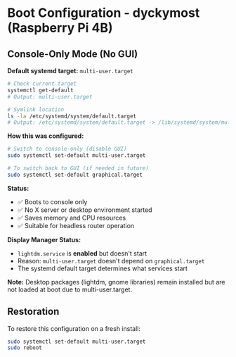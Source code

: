 # Boot Configuration - dyckymost (Raspberry Pi 4B)

## Console-Only Mode (No GUI)

**Default systemd target:** `multi-user.target`

```bash
# Check current target
systemctl get-default
# Output: multi-user.target

# Symlink location
ls -la /etc/systemd/system/default.target
# Output: /etc/systemd/system/default.target -> /lib/systemd/system/multi-user.target
```

**How this was configured:**
```bash
# Switch to console-only (disable GUI)
sudo systemctl set-default multi-user.target

# To switch back to GUI (if needed in future)
sudo systemctl set-default graphical.target
```

**Status:**
- ✅ Boots to console only
- ✅ No X server or desktop environment started
- ✅ Saves memory and CPU resources
- ✅ Suitable for headless router operation

**Display Manager Status:**
- `lightdm.service` is **enabled** but doesn't start
- Reason: `multi-user.target` doesn't depend on `graphical.target`
- The systemd default target determines what services start

**Note:** Desktop packages (lightdm, gnome libraries) remain installed but are not loaded at boot due to multi-user.target.

## Restoration

To restore this configuration on a fresh install:
```bash
sudo systemctl set-default multi-user.target
sudo reboot
```
